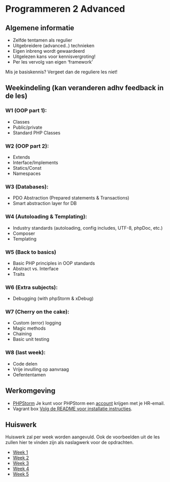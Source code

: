 # Programmeren 2 Advanced

## Algemene informatie
- Zelfde tentamen als regulier
- Uitgebreidere (advanced..) technieken
- Eigen inbreng wordt gewaardeerd
- Uitgelezen kans voor kennisvergroting!
- Per les vervolg van eigen ‘framework’

Mis je basiskennis? Vergeet dan de reguliere les niet!

## Weekindeling (kan veranderen adhv feedback in de les)

### W1 (OOP part 1):
- Classes
- Public/private
- Standard PHP Classes

### W2 (OOP part 2):
- Extends
- Interface/Implements
- Statics/Const
- Namespaces

### W3 (Databases):
- PDO Abstraction (Prepared statements & Transactions)
- Smart abstraction layer for DB

### W4 (Autoloading & Templating):
- Industry standards (autoloading, config includes, UTF-8, phpDoc, etc.)
- Composer
- Templating

### W5 (Back to basics)
- Basic PHP principles in OOP standards
- Abstract vs. Interface
- Traits

### W6 (Extra subjects):
- Debugging (with phpStorm & xDebug)

### W7 (Cherry on the cake):
- Custom (error) logging
- Magic methods
- Chaining
- Basic unit testing

### W8 (last week):
- Code delen
- Vrije invulling op aanvraag
- Oefententamen

## Werkomgeving
- [PHPStorm](https://www.jetbrains.com/phpstorm/download/)
Je kunt voor PHPStorm een [account](https://www.jetbrains.com/shop/eform/students) krijgen met je HR-email.
- Vagrant box [Volg de README voor installatie instructies](https://github.com/antwanvdm/php7-vagrant).

## Huiswerk
Huiswerk zal per week worden aangevuld. Ook de voorbeelden uit de les zullen hier te vinden zijn
als naslagwerk voor de opdrachten.
 
- [Week 1](week1)
- [Week 2](week2)
- [Week 3](week3)
- [Week 4](week4)
- [Week 5](week5)

